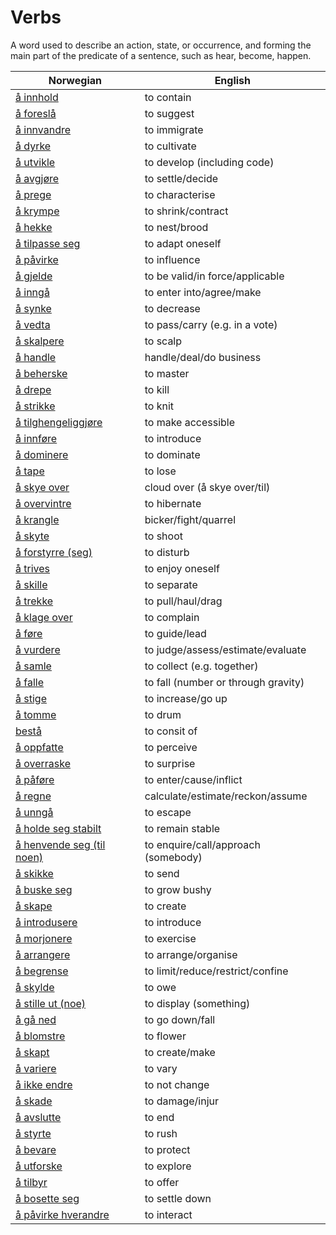 # Verbs

A word used to describe an action, state, or occurrence, and forming the main part of the predicate of a sentence, such as hear, become, happen.

| Norwegian | English |
| --- | --- |
| [å innhold](https://www.ordnett.no/search?language=no&phrase=å%20innhold) | to contain |
| [å foreslå](https://www.ordnett.no/search?language=no&phrase=å%20foreslå) | to suggest |
| [å innvandre](https://www.ordnett.no/search?language=no&phrase=å%20innvandre) | to immigrate |
| [å dyrke](https://www.ordnett.no/search?language=no&phrase=å%20dyrke) | to cultivate |
| [å utvikle](https://www.ordnett.no/search?language=no&phrase=å%20utvikle) | to develop (including code) |
| [å avgjøre](https://www.ordnett.no/search?language=no&phrase=å%20avgjøre) | to settle/decide |
| [å prege](https://www.ordnett.no/search?language=no&phrase=å%20prege) | to characterise |
| [å krympe](https://www.ordnett.no/search?language=no&phrase=å%20krympe) | to shrink/contract |
| [å hekke](https://www.ordnett.no/search?language=no&phrase=å%20hekke) | to nest/brood |
| [å tilpasse seg](https://www.ordnett.no/search?language=no&phrase=å%20tilpasse%20seg) | to adapt oneself |
| [å påvirke](https://www.ordnett.no/search?language=no&phrase=å%20påvirke) | to influence |
| [å gjelde](https://www.ordnett.no/search?language=no&phrase=å%20gjelde) | to be valid/in force/applicable |
| [å inngå](https://www.ordnett.no/search?language=no&phrase=å%20inngå) | to enter into/agree/make |
| [å synke](https://www.ordnett.no/search?language=no&phrase=å%20synke) | to decrease |
| [å vedta](https://www.ordnett.no/search?language=no&phrase=å%20vedta) | to pass/carry (e.g. in a vote) |
| [å skalpere](https://www.ordnett.no/search?language=no&phrase=å%20skalpere) | to scalp |
| [å handle](https://www.ordnett.no/search?language=no&phrase=å%20handle) | handle/deal/do business |
| [å beherske](https://www.ordnett.no/search?language=no&phrase=å%20beherske) | to master |
| [å drepe](https://www.ordnett.no/search?language=no&phrase=å%20drepe) | to kill |
| [å strikke](https://www.ordnett.no/search?language=no&phrase=å%20strikke) | to knit |
| [å tilghengeliggjøre](https://www.ordnett.no/search?language=no&phrase=å%20tilghengeliggjøre) | to make accessible |
| [å innføre](https://www.ordnett.no/search?language=no&phrase=å%20innføre) | to introduce |
| [å dominere](https://www.ordnett.no/search?language=no&phrase=å%20dominere) | to dominate |
| [å tape](https://www.ordnett.no/search?language=no&phrase=å%20tape) | to lose |
| [å skye over](https://www.ordnett.no/search?language=no&phrase=å%20skye%20over) | cloud over (å skye over/til) |
| [å overvintre](https://www.ordnett.no/search?language=no&phrase=å%20overvintre) | to hibernate |
| [å krangle](https://www.ordnett.no/search?language=no&phrase=å%20krangle) | bicker/fight/quarrel |
| [å skyte](https://www.ordnett.no/search?language=no&phrase=å%20skyte) | to shoot |
| [å forstyrre (seg)](https://www.ordnett.no/search?language=no&phrase=å%20forstyrre%20(seg)) | to disturb |
| [å trives](https://www.ordnett.no/search?language=no&phrase=å%20trives) | to enjoy oneself |
| [å skille](https://www.ordnett.no/search?language=no&phrase=å%20skille) | to separate |
| [å trekke](https://www.ordnett.no/search?language=no&phrase=å%20trekke) | to pull/haul/drag |
| [å klage over](https://www.ordnett.no/search?language=no&phrase=å%20klage%20over) | to complain |
| [å føre](https://www.ordnett.no/search?language=no&phrase=å%20føre) | to guide/lead |
| [å vurdere](https://www.ordnett.no/search?language=no&phrase=å%20vurdere) | to judge/assess/estimate/evaluate |
| [å samle](https://www.ordnett.no/search?language=no&phrase=å%20samle) | to collect (e.g. together) |
| [å falle](https://www.ordnett.no/search?language=no&phrase=å%20falle) | to fall (number or through gravity) |
| [å stige](https://www.ordnett.no/search?language=no&phrase=å%20stige) | to increase/go up |
| [å tomme](https://www.ordnett.no/search?language=no&phrase=å%20tomme) | to drum |
| [bestå](https://www.ordnett.no/search?language=no&phrase=bestå) | to consit of |
| [å oppfatte](https://www.ordnett.no/search?language=no&phrase=å%20oppfatte) | to perceive |
| [å overraske](https://www.ordnett.no/search?language=no&phrase=å%20overraske) | to surprise |
| [å påføre](https://www.ordnett.no/search?language=no&phrase=å%20påføre) | to enter/cause/inflict |
| [å regne](https://www.ordnett.no/search?language=no&phrase=å%20regne) | calculate/estimate/reckon/assume |
| [å unngå](https://www.ordnett.no/search?language=no&phrase=å%20unngå) | to escape |
| [å holde seg stabilt](https://www.ordnett.no/search?language=no&phrase=å%20holde%20seg%20stabilt) | to remain stable |
| [å henvende seg (til noen)](https://www.ordnett.no/search?language=no&phrase=å%20henvende%20seg%20(til%20noen)) | to enquire/call/approach (somebody) |
| [å skikke](https://www.ordnett.no/search?language=no&phrase=å%20skikke) | to send |
| [å buske seg](https://www.ordnett.no/search?language=no&phrase=å%20buske%20seg) | to grow bushy |
| [å skape](https://www.ordnett.no/search?language=no&phrase=å%20skape) | to create |
| [å introdusere](https://www.ordnett.no/search?language=no&phrase=å%20introdusere) | to introduce |
| [å morjonere](https://www.ordnett.no/search?language=no&phrase=å%20morjonere) | to exercise |
| [å arrangere](https://www.ordnett.no/search?language=no&phrase=å%20arrangere) | to arrange/organise |
| [å begrense](https://www.ordnett.no/search?language=no&phrase=å%20begrense) | to limit/reduce/restrict/confine |
| [å skylde](https://www.ordnett.no/search?language=no&phrase=å%20skylde) | to owe |
| [å stille ut (noe)](https://www.ordnett.no/search?language=no&phrase=å%20stille%20ut%20(noe)) | to display (something) |
| [å gå ned](https://www.ordnett.no/search?language=no&phrase=å%20gå%20ned) | to go down/fall |
| [å blomstre](https://www.ordnett.no/search?language=no&phrase=å%20blomstre) | to flower |
| [å skapt](https://www.ordnett.no/search?language=no&phrase=å%20skapt) | to create/make |
| [å variere](https://www.ordnett.no/search?language=no&phrase=å%20variere) | to vary |
| [å ikke endre](https://www.ordnett.no/search?language=no&phrase=å%20ikke%20endre) | to not change |
| [å skade](https://www.ordnett.no/search?language=no&phrase=å%20skade) | to damage/injur |
| [å avslutte](https://www.ordnett.no/search?language=no&phrase=å%20avslutte) | to end |
| [å styrte](https://www.ordnett.no/search?language=no&phrase=å%20styrte) | to rush |
| [å bevare](https://www.ordnett.no/search?language=no&phrase=å%20bevare) | to protect |
| [å utforske](https://www.ordnett.no/search?language=no&phrase=å%20utforske) | to explore |
| [å tilbyr](https://www.ordnett.no/search?language=no&phrase=å%20tilbyr) | to offer |
| [å bosette seg](https://www.ordnett.no/search?language=no&phrase=å%20bosette%20seg) | to settle down |
| [å påvirke hverandre](https://www.ordnett.no/search?language=no&phrase=å%20påvirke%20hverandre) | to interact |

